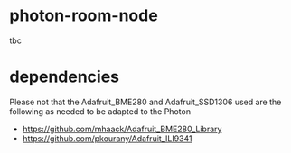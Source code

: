# photon-room-node
tbc

# dependencies
Please not that the Adafruit_BME280 and Adafruit_SSD1306 used are the following as needed to be adapted to the Photon
- https://github.com/mhaack/Adafruit_BME280_Library
- https://github.com/pkourany/Adafruit_ILI9341
